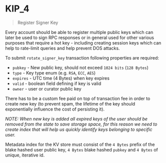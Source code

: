 # KIP_4
> Register Signer Key

Every account should be able to register multiple public keys which can later be used to sign RPC responses or in general used for other various purposes that require a hot key - including creating session keys which can help to rate-limit queries and help prevent DOS attacks. 

To submit `rotate_signer_key` transaction following properties are required:

* `pubkey` - New public key, should not exceed `1024 bits` (`128 Bytes`)
* `type` - Key type enum (e.g. `RSA`, `ECC`, `AES`)
* `expires` - UTC time (4 Bytes) when key expires
* `valid` - boolean field defining if key is valid
* `owner` - user or curator public key

There has to be a custom fee paid on top of transaction fee in order to create new key (to prevent spam, the lifetime of the key should exponentially influence the cost of persisting it).

_NOTE: When new key is added all expired keys of the user should be removed from the state to save storage space, for this reason we need to create index that will help us quickly identify keys belonging to specific user._

Metadata index for the KV store must consist of the `4 Bytes` prefix of the blake hashed user public key, `4 Bytes` blake hashed `pubkey` and `4 Bytes` of unique, iterative id.

